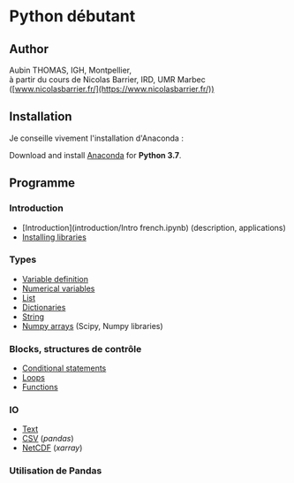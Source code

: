 # Python débutant

## Author

Aubin THOMAS, IGH, Montpellier,<br/>
à partir du cours de Nicolas Barrier, IRD, UMR Marbec ([www.nicolasbarrier.fr/](https://www.nicolasbarrier.fr/))



## Installation

Je conseille vivement l'installation d'Anaconda :

Download and install [Anaconda](https://www.anaconda.com/products/individual) for **Python 3.7**.



## Programme

### Introduction
- [Introduction](introduction/Intro french.ipynb) (description, applications)
- [Installing libraries](introduction/libinstall.ipynb)

### Types
- [Variable definition](data_types/vars_french.ipynb)
- [Numerical variables](data_types/numerics.ipynb)
- [List](data_types/list_french.ipynb)
- [Dictionaries](data_types/dict_french.ipynb)
- [String](data_types/strings.ipynb)
- [Numpy arrays](data_types/numpy_french.ipynb) (Scipy, Numpy libraries)

### Blocks, structures de contrôle
- [Conditional statements](blocks/ifsta.ipynb)
- [Loops](blocks/loops.ipynb)
- [Functions](blocks/functions.ipynb)

### IO
- [Text](io/text.ipynb)
- [CSV](io/pandas.ipynb) (*pandas*)
- [NetCDF](io/xarray.ipynb) (*xarray*)

### Utilisation de Pandas

